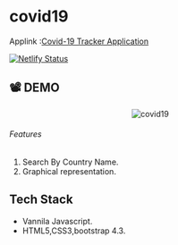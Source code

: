 # covid19

<!-- Applink :[Covid-19 Tracker Application](https://wonderful-goldstine-663a7d.netlify.app) -->
Applink :[Covid-19 Tracker Application](https://covid19livestatistics.netlify.app)

[![Netlify Status](https://api.netlify.com/api/v1/badges/88026e3d-9dab-4f6e-af66-308879132560/deploy-status)](https://app.netlify.com/sites/covid19livestatistics/deploys)
## :film_projector: DEMO

<p align="center">
<img src="./assets/images/covid19.gif" alt="covid19">
</p>

###### Features
1. Search By Country Name.
2. Graphical representation.

## Tech Stack
- Vannila Javascript.
- HTML5,CSS3,bootstrap 4.3.
